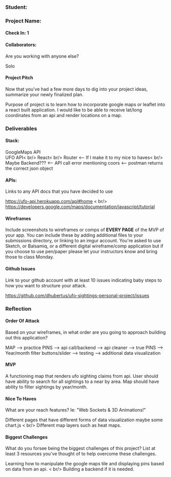 ### Student:

### Project Name:  

#### Check In: 1  

#### Collaborators:  
Are you working with anyone else?

Solo

#### Project Pitch  
Now that you've had a few more days to dig into your project ideas, summarize your newly finalized plan.

Purpose of project is to learn how to incorporate google maps or leaflet into a react built application. I would like to be able to receive lat/long coordinates from an api and render locations on a map.

### Deliverables  

#### Stack:
GoogleMaps API <br />
UFO API< br/>
React< br/>
Router <-- If I make it to my nice to haves< br/>
Maybe Backend??? <-- API call error mentioning coors <-- postman returns the correct json object

#### APIs:  
Links to any API docs that you have decided to use

https://ufo-api.herokuapp.com/api#home < br/>
https://developers.google.com/maps/documentation/javascript/tutorial

#### Wireframes  
Include screenshots to wireframes or comps of **EVERY PAGE** of the MVP of your app. You can include these by adding additional files to your submissions directory, or linking to an imgur account. You're asked to use Sketch, or Balsamiq, or a different digital wireframe/comp application but if you choose to use pen/paper please let your instructors know and bring those to class Monday.  

#### Github Issues
Link to your github account with at least 10 issues indicating baby steps to how you want to structure your attack.

https://github.com/dhubertus/ufo-sightings-personal-project/issues

### Reflection  

#### Order Of Attack  
Based on your wireframes, in what order are you going to approach building out this application?

MAP --> practice PINS --> api call/backend --> api cleaner --> true PINS --> Year/month filter buttons/slider --> testing --> additional data visualization



#### MVP

A functioning map that renders ufo sighting claims from api. User should have ability to search for all sightings to a near by area. Map should have ability to filter sightings by year/month.

#### Nice To Haves   
What are your reach features? Ie: "Web Sockets & 3D Animations!"

Different pages that have different forms of data visualization maybe some chart.js < br/>
Different map layers such as heat maps.

#### Biggest Challenges  
What do you forsee being the biggest challenges of this project? List at least 3 resources you've thought of to help overcome these challenges.

Learning how to manipulate the google maps tile and displaying pins based on data from an api. < br/>
Building a backend if it is needed.
